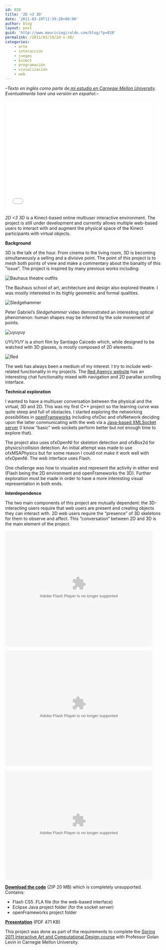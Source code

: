 ```yaml
---
id: 828
title: '2D <3 3D'
date: '2011-03-19T11:39:20+00:00'
author: blog
layout: post
guid: 'http://www.mauriciogiraldo.com/blog/?p=828'
permalink: /2011/03/19/2d-v-3d/
categories:
    - arte
    - interacción
    - juegos
    - kinect
    - programación
    - visualización
    - web
---
```


*–Texto en inglés como parte de[ mi estudio en Carnegie Mellon University](http://www.hcii.cmu.edu). Eventualmente haré una versión en español.–*

<iframe frameborder="0" height="356" loading="lazy" src="//player.vimeo.com/video/20320187?title=0&byline=0&portrait=0&color=80ceff" width="475"></iframe>

*2D &lt;3 3D* is a Kinect-based online multiuser interactive environment. The project is still under development and currently allows multiple web-based users to interact with and augment the physical space of the Kinect participants with virtual objects.

**Background**

3D is the talk of the hour. From cinema to the living room, 3D is becoming simultaneously a selling and a divisive point. The point of this project is to mesh both points of view and make a commentary about the banality of this “issue”. The project is inspired by many previous works including:

![](//i.imgur.com/wvtfVlX.jpg "Bauhaus theatre outfits")

The Bauhaus school of art, architecture and design also explored theatre. I was mostly interested in its highly geometric and formal qualities.

![](//i.imgur.com/ASq8K1f.jpg "Sledgehammer")

Peter Gabriel’s *Sledgehammer* video demonstrated an interesting optical phenomenon: human shapes may be inferred by the sole movement of points.

![](//i.imgur.com/Q0tIZis.jpg "uyuyuy")

*UYUYUY* is a short film by Santiago Caicedo which, while designed to be watched with 3D glasses, is mostly composed of 2D elements.

![](//i.imgur.com/wtLiLKP.jpg "Red")

The web has always been a medium of my interest. I try to include web-related functionality in my projects. The [Red Agency website](http://www.ff0000.com/) has an interesting chat functionality mixed with navigation and 2D parallax scrolling interface.

**Technical exploration**

I wanted to have a multiuser conversation between the physical and the virtual; 3D and 2D. This was my first C++ project so the learning curve was quite steep and full of obstacles. I started exploring the networking possibilities in [openFrameworks](http://openframeworks.cc/) including ofxOsc and ofxNetwork deciding upon the latter communicating with the web via a [Java-based XMLSocket server](http://www.giantflyingsaucer.com/blog/?p=205) (I know “basic” web sockets perform better but not enough time to explore that).

The project also uses ofxOpenNI for skeleton detection and ofxBox2d for physics/collision detection. An initial attempt was made to use ofxMSAPhysics but for some reason I could not make it work well with ofxOpenNI. The web interface uses Flash.

One challenge was how to visualize and represent the activity in either end (Flash being the 2D environment and openFrameworks the 3D). Further exploration must be made in order to have a more interesting visual representation in both ends.

**Interdependence**

The two main components of this project are mutually dependent: the 3D-interacting users require that web users are present and creating objects they can interact with. 2D web users require the “presence” of 3D skeletons for them to observe and affect. This “conversation” between 2D and 3D is the main element of the project.

<object classid="clsid:D27CDB6E-AE6D-11cf-96B8-444553540000" data="http://www.flickr.com/apps/video/stewart.swf?v=71377" height="373" type="application/x-shockwave-flash" width="475"><param name="flashvars" value="intl_lang=en-us&photo_secret=127bd54a1f&photo_id=5466749473"></param><param name="movie" value="http://www.flickr.com/apps/video/stewart.swf?v=71377"></param><param name="bgcolor" value="#000000"></param><param name="allowFullScreen" value="true"></param><embed allowfullscreen="true" bgcolor="#000000" flashvars="intl_lang=en-us&photo_secret=127bd54a1f&photo_id=5466749473" height="373" src="//www.flickr.com/apps/video/stewart.swf?v=71377" type="application/x-shockwave-flash" width="475"></embed></object>

<object classid="clsid:D27CDB6E-AE6D-11cf-96B8-444553540000" data="http://www.flickr.com/apps/video/stewart.swf?v=71377" height="373" type="application/x-shockwave-flash" width="475"><param name="flashvars" value="intl_lang=en-us&photo_secret=d85d89c0a1&photo_id=5467690556"></param><param name="movie" value="http://www.flickr.com/apps/video/stewart.swf?v=71377"></param><param name="bgcolor" value="#000000"></param><param name="allowFullScreen" value="true"></param><embed allowfullscreen="true" bgcolor="#000000" flashvars="intl_lang=en-us&photo_secret=d85d89c0a1&photo_id=5467690556" height="373" src="//www.flickr.com/apps/video/stewart.swf?v=71377" type="application/x-shockwave-flash" width="475"></embed></object>

<object classid="clsid:D27CDB6E-AE6D-11cf-96B8-444553540000" data="http://www.flickr.com/apps/video/stewart.swf?v=71377" height="354" type="application/x-shockwave-flash" width="475"><param name="flashvars" value="intl_lang=en-us&photo_secret=6cab811431&photo_id=5469179613"></param><param name="movie" value="http://www.flickr.com/apps/video/stewart.swf?v=71377"></param><param name="bgcolor" value="#000000"></param><param name="allowFullScreen" value="true"></param><embed allowfullscreen="true" bgcolor="#000000" flashvars="intl_lang=en-us&photo_secret=6cab811431&photo_id=5469179613" height="354" src="//www.flickr.com/apps/video/stewart.swf?v=71377" type="application/x-shockwave-flash" width="475"></embed></object>

[**Download the code**](/lab/2v3/2D%20%3C3%203D.zip) (ZIP 20 MB) which is completely unsupported. Contains:

- Flash CS5 .FLA file (for the web-based interface)
- Eclipse Java project folder (for the socket server)
- openFrameworks project folder

[**Presentation**](http://golancourses.net/2011spring/wp-content/uploads/a3-preso.pdf) (PDF 471 KB)

This project was done as part of the requirements to complete the [Spring 2011 Interactive Art and Computational Design course](http://golancourses.net/2011spring/) with Professor Golan Levin in Carnegie Mellon University.